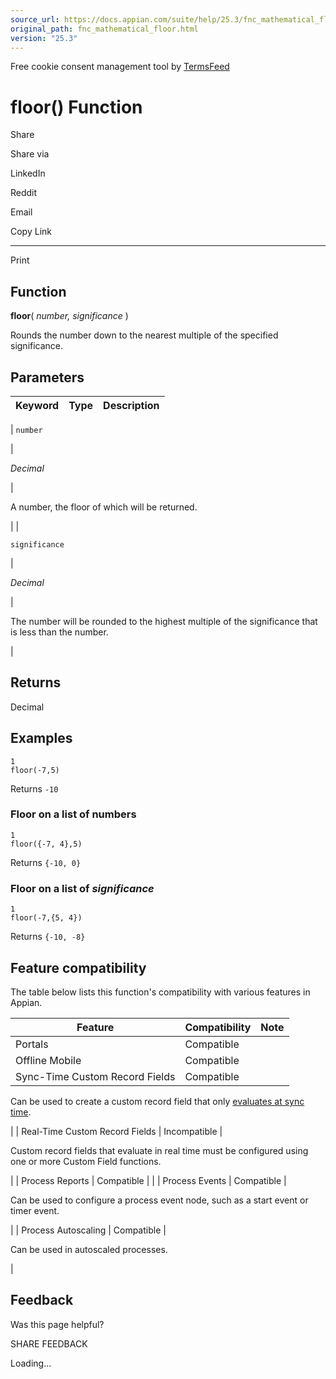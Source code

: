 ```yaml
---
source_url: https://docs.appian.com/suite/help/25.3/fnc_mathematical_floor.html
original_path: fnc_mathematical_floor.html
version: "25.3"
---
```


Free cookie consent management tool by [TermsFeed](https://www.termsfeed.com/)

# floor() Function

Share

Share via

LinkedIn

Reddit

Email

Copy Link

* * *

Print

## Function

**floor**( _number, significance_ )

Rounds the number down to the nearest multiple of the specified significance.

## Parameters

| Keyword | Type | Description |
| --- | --- | --- |
|
`number`

 |

_Decimal_

 |

A number, the floor of which will be returned.

 |
|

`significance`

 |

_Decimal_

 |

The number will be rounded to the highest multiple of the significance that is less than the number.

 |

## Returns

Decimal

## Examples

```
1
floor(-7,5)
```

Returns `-10`

### Floor on a list of numbers

```
1
floor({-7, 4},5)
```

Returns `{-10, 0}`

### Floor on a list of _significance_

```
1
floor(-7,{5, 4})
```

Returns `{-10, -8}`

## Feature compatibility

The table below lists this function's compatibility with various features in Appian.

| Feature | Compatibility | Note |
| --- | --- | --- |
| Portals | Compatible |  |
| Offline Mobile | Compatible |  |
| Sync-Time Custom Record Fields | Compatible |
Can be used to create a custom record field that only [evaluates at sync time](custom-record-fields.html#prodlink-sync-time-evaluations).

 |
| Real-Time Custom Record Fields | Incompatible |

Custom record fields that evaluate in real time must be configured using one or more Custom Field functions.

 |
| Process Reports | Compatible |  |
| Process Events | Compatible |

Can be used to configure a process event node, such as a start event or timer event.

 |
| Process Autoscaling | Compatible |

Can be used in autoscaled processes.

 |

## Feedback

Was this page helpful?

SHARE FEEDBACK

Loading...